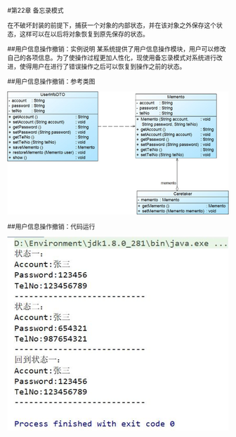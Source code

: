 #第22章 备忘录模式

  在不破坏封装的前提下，捕获一个对象的内部状态，并在该对象之外保存这个状态，这样可以在以后将对象恢复到原先保存的状态。

##用户信息操作撤销：实例说明
  某系统提供了用户信息操作模块，用户可以修改自己的各项信息。为了使操作过程更加人性化，现使用备忘录模式对系统进行改进，使得用户在进行了错误操作之后可以恢复到操作之前的状态。

##用户信息操作撤销：参考类图

![Image text](https://github.com/shuimowang/shejimoshi/blob/main/Picture/memento1.jpg)

##用户信息操作撤销：代码运行

![Image text](https://github.com/shuimowang/shejimoshi/blob/main/Picture/memento2.jpg)
